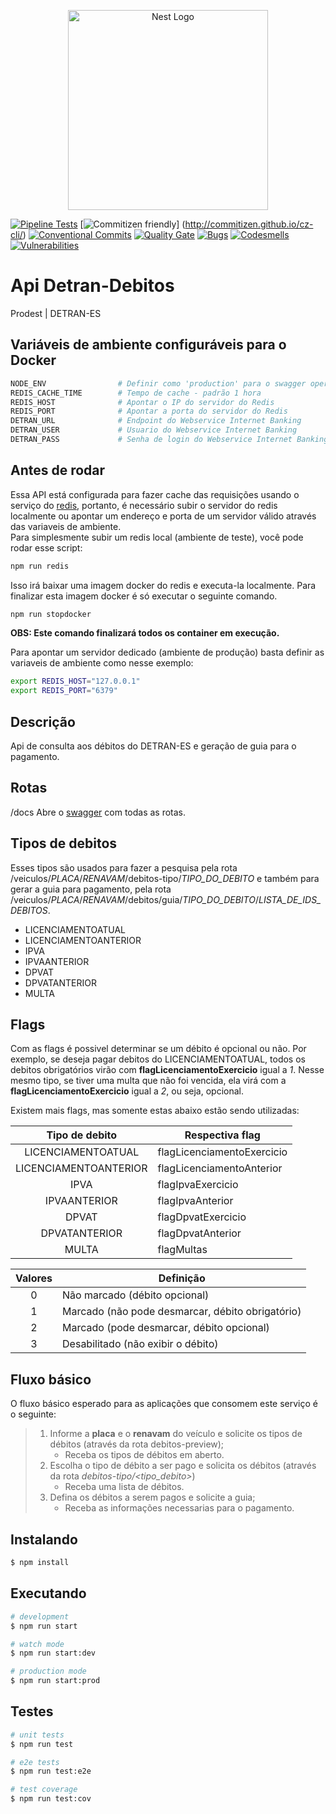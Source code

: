 <p align="center">
  <a href="http://nestjs.com/" target="blank"><img src="https://nestjs.com/img/logo_text.svg" width="320" alt="Nest Logo" /></a>
</p>

[![Pipeline Tests](https://gitlab.es.gov.br/espm/apis/api-detran/badges/master/build.svg)](https://gitlab.es.gov.br/espm/apis/api-detran/pipelines)
[![Commitizen friendly](https://img.shields.io/badge/commitizen-friendly-brightgreen.svg)] (http://commitizen.github.io/cz-cli/) [![Conventional Commits](https://img.shields.io/badge/Conventional%20Commits-1.0.0-yellow.svg)](https://conventionalcommits.org)
[![Quality Gate](http://sonar.10.243.9.16.xip.io/api/project_badges/measure?project=api-detran&metric=alert_status)](http://sonar.10.243.9.12.xip.io/dashboard?id=api-detran)
[![Bugs](http://sonar.10.243.9.16.xip.io/api/project_badges/measure?project=api-detran&metric=bugs)](http://sonar.10.243.9.12.xip.io/dashboard?id=api-detran)
[![Codesmells](http://sonar.10.243.9.16.xip.io/api/project_badges/measure?project=api-detran&metric=code_smells)](http://sonar.10.243.9.12.xip.io/dashboard?id=api-detran)
[![Vulnerabilities](http://sonar.10.243.9.16.xip.io/api/project_badges/measure?project=api-detran&metric=vulnerabilities)](http://sonar.10.243.9.12.xip.io/dashboard?id=api-detran)


# Api Detran-Debitos

Prodest | DETRAN-ES

## Variáveis de ambiente configuráveis para o Docker
```bash
NODE_ENV                # Definir como 'production' para o swagger operar usando HTTPS
REDIS_CACHE_TIME        # Tempo de cache - padrão 1 hora
REDIS_HOST              # Apontar o IP do servidor do Redis
REDIS_PORT              # Apontar a porta do servidor do Redis
DETRAN_URL              # Endpoint do Webservice Internet Banking
DETRAN_USER             # Usuario do Webservice Internet Banking
DETRAN_PASS             # Senha de login do Webservice Internet Banking
```
## Antes de rodar
Essa API está configurada para fazer cache das requisições usando o serviço do <a href="https://redis.io/">redis</a>, portanto, é necessário subir o servidor do redis localmente ou apontar um endereço e porta de um servidor válido através das variaveis de ambiente.  
Para simplesmente subir um redis local (ambiente de teste), você pode rodar esse script:  
```bash
npm run redis
```
Isso irá baixar uma imagem docker do redis e executa-la localmente. 
Para finalizar esta imagem docker é só executar o seguinte comando.
```bash
npm run stopdocker
```
**OBS: Este comando finalizará todos os container em execução.**

Para apontar um servidor dedicado (ambiente de produção) basta definir as variaveis de ambiente como nesse exemplo:  
```bash
export REDIS_HOST="127.0.0.1"
export REDIS_PORT="6379"
```

## Descrição
Api de consulta aos débitos do DETRAN-ES e geração de guia para o pagamento.

## Rotas
/docs Abre o <a href="https://swagger.io/">swagger</a> com todas as rotas.

## Tipos de debitos
Esses tipos são usados para fazer a pesquisa pela rota /veiculos/*PLACA*/*RENAVAM*/debitos-tipo/*TIPO_DO_DEBITO* e também para gerar a guia para pagamento,
pela rota /veiculos/*PLACA*/*RENAVAM*/debitos/guia/*TIPO_DO_DEBITO*/*LISTA_DE_IDS_DEBITOS*. 

- LICENCIAMENTOATUAL
- LICENCIAMENTOANTERIOR
- IPVA
- IPVAANTERIOR
- DPVAT
- DPVATANTERIOR
- MULTA

## Flags
Com as flags é possivel determinar se um débito é opcional ou não. Por exemplo, se deseja pagar debitos do LICENCIAMENTOATUAL, todos os debitos obrigatórios virão com **flagLicenciamentoExercicio** igual a *1*. Nesse mesmo tipo, se tiver uma multa que não foi vencida, ela virá com a **flagLicenciamentoExercicio** igual a *2*, ou seja, opcional.

Existem mais flags, mas somente estas abaixo estão sendo utilizadas:

|**Tipo de debito**     |**Respectiva flag**     |
|:---------------------:|--------------------------|
|  LICENCIAMENTOATUAL   |flagLicenciamentoExercicio|
| LICENCIAMENTOANTERIOR |flagLicenciamentoAnterior |
|         IPVA          |flagIpvaExercicio         |
|     IPVAANTERIOR      |flagIpvaAnterior          |
|         DPVAT         |flagDpvatExercicio        |
|     DPVATANTERIOR     |flagDpvatAnterior         |
|         MULTA         |flagMultas                |

|**Valores**|**Definição**                                    |  
|:---------:|-------------------------------------------------|
|     0     | Não marcado (débito opcional)                   |
|     1     | Marcado (não pode desmarcar, débito obrigatório)|
|     2     | Marcado (pode desmarcar, débito opcional)       |
|     3     | Desabilitado (não exibir o débito)              |

## Fluxo básico
O fluxo básico esperado para as aplicações que consomem este serviço é o seguinte:
>1. Informe a **placa** e o **renavam** do veículo e solicite os tipos de débitos (através da rota debitos-preview);
>    - Receba os tipos de débitos em aberto.
>2. Escolha o tipo de débito a ser pago e solicita os débitos (através da rota *debitos-tipo/<tipo_debito>*)
>    - Receba uma lista de débitos.
>3. Defina os débitos a serem pagos e solicite a guia;
>    - Receba as informações necessarias para o pagamento.

## Instalando
```bash
$ npm install
```

## Executando
```bash
# development
$ npm run start

# watch mode
$ npm run start:dev

# production mode
$ npm run start:prod
```

## Testes
```bash
# unit tests
$ npm run test

# e2e tests
$ npm run test:e2e

# test coverage
$ npm run test:cov
```